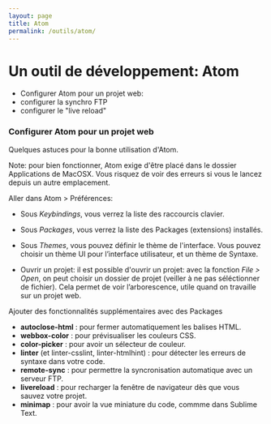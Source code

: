 ```yaml
---
layout: page
title: Atom
permalink: /outils/atom/
---
```


# Un outil de développement: Atom

- Configurer Atom pour un projet web: 
- configurer la synchro FTP
- configurer le "live reload"

### Configurer Atom pour un projet web

Quelques astuces pour la bonne utilisation d'Atom.

Note: pour bien fonctionner, Atom exige d'être placé dans le dossier Applications de MacOSX. Vous risquez de voir des erreurs si vous le lancez depuis un autre emplacement.

Aller dans Atom > Préférences: 
- Sous *Keybindings*, vous verrez la liste des raccourcis clavier.
- Sous *Packages*, vous verrez la liste des Packages (extensions) installés.
- Sous *Themes*, vous pouvez définir le thème de l'interface. Vous pouvez choisir un thème UI pour l’interface utilisateur, et un thème de Syntaxe.

- Ouvrir un projet: il est possible d'ouvrir un projet: avec la fonction *File > Open*, on peut choisir un dossier de projet (veiller à ne pas séléctionner de fichier). Cela permet de voir l’arborescence, utile quand on travaille sur un projet web.

Ajouter des fonctionnalités supplémentaires avec des Packages

- **autoclose-html** : pour fermer automatiquement les balises HTML.
- **webbox-color** : pour prévisualiser les couleurs CSS.
- **color-picker** : pour avoir un sélecteur de couleur.
- **linter** (et linter-csslint, linter-htmlhint) : pour détecter les erreurs de syntaxe dans votre code.
- **remote-sync** : pour permettre la syncronisation automatique avec un serveur FTP.
- **livereload** : pour recharger la fenêtre de navigateur dès que vous sauvez votre projet.
- **minimap** : pour avoir la vue miniature du code, commme dans Sublime Text.

